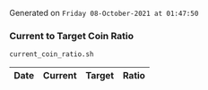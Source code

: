 Generated on `Friday 08-October-2021 at 01:47:50`

### Current to Target Coin Ratio
`current_coin_ratio.sh`

Date|Current|Target|Ratio
---|---|---|---
